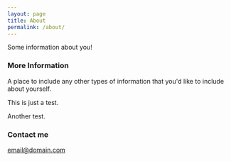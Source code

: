 ```yaml
---
layout: page
title: About
permalink: /about/
---
```


Some information about you!

### More Information

A place to include any other types of information that you'd like to include about yourself.

This is just a test.

Another test.

### Contact me

[email@domain.com](mailto:email@domain.com)
